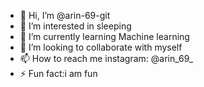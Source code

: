 - 👋 Hi, I’m @arin-69-git
- 👀 I’m interested in sleeping
- 🌱 I’m currently learning Machine learning 
- 💞️ I’m looking to collaborate with myself           
- 📫 How to reach me instagram: @arin_69_
- ⚡ Fun fact:i am fun

<!---
arin-69-git/arin-69-git is a ✨ special ✨ repository because its `README.md` (this file) appears on your GitHub profile.
You can click the Preview link to take a look at your changes.
--->
